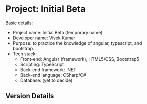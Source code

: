 # Project: Initial Beta
Basic details:
  - Project name: Initial Beta (temporary name)
  - Developer name: Vivek Kumar
  - Purpose: to practice the knowledge of angular, typescript, and bootstrap.
  - Tech stack:
      - Front-end: Angular (framework), HTML5/CSS, Bootstrap5
      - Scripting: TypeScript
      - Back-end framework: .NET
      - Back-end language: CSharp/C#
      - Database: (yet to decide)

## Version Details
